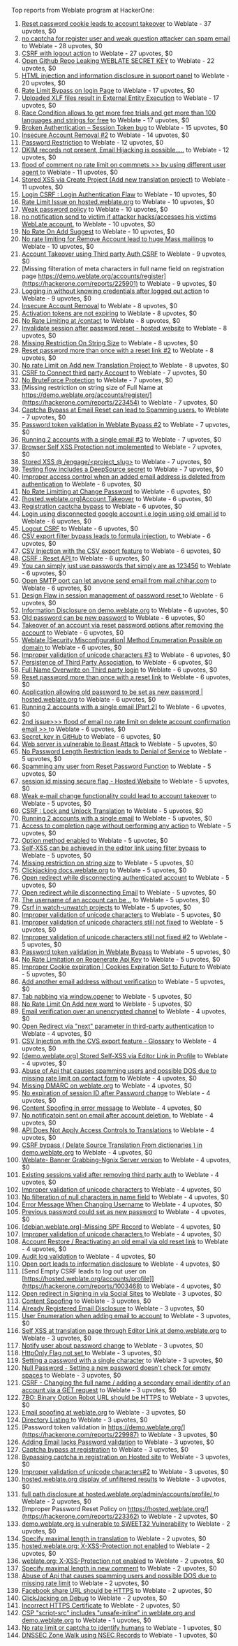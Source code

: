 Top reports from Weblate program at HackerOne:

1. [Reset password cookie leads to account takeover](https://hackerone.com/reports/1004536) to Weblate - 37 upvotes, $0
2. [no captcha for register user and weak question attacker can spam email](https://hackerone.com/reports/236398) to Weblate - 28 upvotes, $0
3. [CSRF with logout action](https://hackerone.com/reports/1971589) to Weblate - 27 upvotes, $0
4. [Open Github Repo Leaking WEBLATE SECRET KEY](https://hackerone.com/reports/942146) to Weblate - 22 upvotes, $0
5. [HTML injection and information disclosure in support panel](https://hackerone.com/reports/634312) to Weblate - 20 upvotes, $0
6. [Rate Limit Bypass on login Page](https://hackerone.com/reports/224460) to Weblate - 17 upvotes, $0
7. [Uploaded XLF files result in External Entity Execution](https://hackerone.com/reports/232614) to Weblate - 17 upvotes, $0
8. [Race Condition allows to get more free trials and get more than 100 languages and strings for free](https://hackerone.com/reports/1087188) to Weblate - 17 upvotes, $0
9. [Broken Authentication – Session Token bug](https://hackerone.com/reports/400826) to Weblate - 15 upvotes, $0
10. [Insecure Account Removal #2](https://hackerone.com/reports/229532) to Weblate - 14 upvotes, $0
11. [Password Restriction](https://hackerone.com/reports/229920) to Weblate - 12 upvotes, $0
12. [DKIM records not present, Email Hijacking is possible.....](https://hackerone.com/reports/253926) to Weblate - 12 upvotes, $0
13. [flood of comment no rate  limit on commnets \>\>  by using different user agent ](https://hackerone.com/reports/404035) to Weblate - 11 upvotes, $0
14. [Stored XSS via Create Project (Add new translation project)](https://hackerone.com/reports/610219) to Weblate - 11 upvotes, $0
15. [Login CSRF : Login Authentication Flaw](https://hackerone.com/reports/229528) to Weblate - 10 upvotes, $0
16. [Rate Limit Issue on hosted.weblate.org](https://hackerone.com/reports/229825) to Weblate - 10 upvotes, $0
17. [Weak password policy](https://hackerone.com/reports/224572) to Weblate - 10 upvotes, $0
18. [no notification send to victim if attacker hacks/accesses his victims WebLate account.](https://hackerone.com/reports/282772) to Weblate - 10 upvotes, $0
19. [No Rate On Add Suggest](https://hackerone.com/reports/481654) to Weblate - 10 upvotes, $0
20. [No rate limiting for Remove Account lead to huge Mass mailings](https://hackerone.com/reports/1723445) to Weblate - 10 upvotes, $0
21. [Account Takeover using Third party Auth CSRF](https://hackerone.com/reports/225653) to Weblate - 9 upvotes, $0
22. [Missing filteration of meta characters in full name field on registration page https://demo.weblate.org/accounts/register](https://hackerone.com/reports/225901) to Weblate - 9 upvotes, $0
23. [Logging in without knowing credentials after logged out action](https://hackerone.com/reports/1971610) to Weblate - 9 upvotes, $0
24. [Insecure Account Removal](https://hackerone.com/reports/223355) to Weblate - 8 upvotes, $0
25. [Activation tokens are not expiring](https://hackerone.com/reports/223339) to Weblate - 8 upvotes, $0
26. [No Rate Limiting at /contact](https://hackerone.com/reports/229511) to Weblate - 8 upvotes, $0
27. [Invalidate session after password reset - hosted website](https://hackerone.com/reports/224362) to Weblate - 8 upvotes, $0
28. [Missing Restriction On String Size](https://hackerone.com/reports/257376) to Weblate - 8 upvotes, $0
29. [Reset password more than once with a reset link #2](https://hackerone.com/reports/245450) to Weblate - 8 upvotes, $0
30. [No rate Limit on Add new Translation Project ](https://hackerone.com/reports/1238749) to Weblate - 8 upvotes, $0
31. [CSRF to Connect third party Account](https://hackerone.com/reports/225100) to Weblate - 7 upvotes, $0
32. [No BruteForce Protection](https://hackerone.com/reports/223337) to Weblate - 7 upvotes, $0
33. [Missing restriction on string size of Full Name at https://demo.weblate.org/accounts/register/](https://hackerone.com/reports/223454) to Weblate - 7 upvotes, $0
34. [Captcha Bypass at Email Reset can lead to Spamming users.](https://hackerone.com/reports/229541) to Weblate - 7 upvotes, $0
35. [Password token validation in Weblate Bypass #2](https://hackerone.com/reports/244287) to Weblate - 7 upvotes, $0
36. [Running 2 accounts with a single email #3](https://hackerone.com/reports/245304) to Weblate - 7 upvotes, $0
37. [Browser Self XSS Protection not implemented](https://hackerone.com/reports/400781) to Weblate - 7 upvotes, $0
38. [Stored XSS @ /engage/\<project_slug\>](https://hackerone.com/reports/472391) to Weblate - 7 upvotes, $0
39. [Testing flow includes a DeepSource secret](https://hackerone.com/reports/1927499) to Weblate - 7 upvotes, $0
40. [Improper access control when an added email address is deleted from authentication](https://hackerone.com/reports/223434) to Weblate - 6 upvotes, $0
41. [No Rate Limitting at Change Password](https://hackerone.com/reports/223694) to Weblate - 6 upvotes, $0
42. [[hosted.weblate.org]Account Takeover](https://hackerone.com/reports/223637) to Weblate - 6 upvotes, $0
43. [Registration captcha bypass](https://hackerone.com/reports/223324) to Weblate - 6 upvotes, $0
44. [Login using disconnected google account i.e login using old email id](https://hackerone.com/reports/223427) to Weblate - 6 upvotes, $0
45. [Logout CSRF](https://hackerone.com/reports/223329) to Weblate - 6 upvotes, $0
46. [CSV export filter bypass leads to formula injection.](https://hackerone.com/reports/223999) to Weblate - 6 upvotes, $0
47. [CSV Injection with the CSV export feature](https://hackerone.com/reports/223344) to Weblate - 6 upvotes, $0
48. [CSRF : Reset API ](https://hackerone.com/reports/223333) to Weblate - 6 upvotes, $0
49. [You can simply just use passwords that simply are as 123456](https://hackerone.com/reports/223374) to Weblate - 6 upvotes, $0
50. [Open SMTP port can let anyone send email from mail.chihar.com](https://hackerone.com/reports/223435) to Weblate - 6 upvotes, $0
51. [Design Flaw in session management of password reset ](https://hackerone.com/reports/229417) to Weblate - 6 upvotes, $0
52. [Information Disclosure on demo.weblate.org](https://hackerone.com/reports/229620) to Weblate - 6 upvotes, $0
53. [Old password can be new password](https://hackerone.com/reports/229577) to Weblate - 6 upvotes, $0
54. [Takeover of an account via reset password options after removing the account](https://hackerone.com/reports/230076) to Weblate - 6 upvotes, $0
55. [Weblate |Security Misconfiguration| Method Enumeration Possible on domain ](https://hackerone.com/reports/230648) to Weblate - 6 upvotes, $0
56. [Improper validation of unicode characters #3](https://hackerone.com/reports/243635) to Weblate - 6 upvotes, $0
57. [Persistence of Third Party Association.](https://hackerone.com/reports/241623) to Weblate - 6 upvotes, $0
58. [Full Name Overwrite on Third party login](https://hackerone.com/reports/241598) to Weblate - 6 upvotes, $0
59. [Reset password more than once with a reset link](https://hackerone.com/reports/243594) to Weblate - 6 upvotes, $0
60. [ Application allowing old password to be set as new password | hosted.weblate.org](https://hackerone.com/reports/264934) to Weblate - 6 upvotes, $0
61. [Running 2 accounts with a single email [Part 2]](https://hackerone.com/reports/241608) to Weblate - 6 upvotes, $0
62. [2nd issue\>\>\> flood of email  no rate limit on delete account confirmation email \>\> ](https://hackerone.com/reports/404713) to Weblate - 6 upvotes, $0
63. [Secret_key in GitHub](https://hackerone.com/reports/926093) to Weblate - 6 upvotes, $0
64. [Web server is vulnerable to Beast Attack](https://hackerone.com/reports/223350) to Weblate - 5 upvotes, $0
65. [No Password Length Restriction leads to Denial of Service](https://hackerone.com/reports/223854) to Weblate - 5 upvotes, $0
66. [Spamming any user from Reset Password Function](https://hackerone.com/reports/223525) to Weblate - 5 upvotes, $0
67. [session id missing secure flag - Hosted Website](https://hackerone.com/reports/224379) to Weblate - 5 upvotes, $0
68. [Weak e-mail change functionality could lead to account takeover](https://hackerone.com/reports/223461) to Weblate - 5 upvotes, $0
69. [CSRF : Lock and Unlock Translation](https://hackerone.com/reports/223345) to Weblate - 5 upvotes, $0
70. [Running 2 accounts with a single email](https://hackerone.com/reports/224072) to Weblate - 5 upvotes, $0
71. [Access to completion page without performing any action](https://hackerone.com/reports/223846) to Weblate - 5 upvotes, $0
72. [Option method enabled](https://hackerone.com/reports/230194) to Weblate - 5 upvotes, $0
73. [Self-XSS can be achieved in the editor link using filter bypass](https://hackerone.com/reports/229735) to Weblate - 5 upvotes, $0
74. [Missing restriction on string size](https://hackerone.com/reports/229796) to Weblate - 5 upvotes, $0
75. [Clickjacking docs.weblate.org](https://hackerone.com/reports/223391) to Weblate - 5 upvotes, $0
76. [Open redirect while disconnecting authenticated account](https://hackerone.com/reports/224317) to Weblate - 5 upvotes, $0
77. [Open redirect while disconnecting Email](https://hackerone.com/reports/238117) to Weblate - 5 upvotes, $0
78. [The username of an account can be ..](https://hackerone.com/reports/243609) to Weblate - 5 upvotes, $0
79. [Csrf in watch-unwatch projects](https://hackerone.com/reports/229405) to Weblate - 5 upvotes, $0
80. [Improper validation of unicode characters](https://hackerone.com/reports/242171) to Weblate - 5 upvotes, $0
81. [Improper validation of unicode characters still not fixed](https://hackerone.com/reports/241596) to Weblate - 5 upvotes, $0
82. [Improper validation of unicode characters still not fixed #2](https://hackerone.com/reports/243611) to Weblate - 5 upvotes, $0
83. [Password token validation in Weblate Bypass](https://hackerone.com/reports/243842) to Weblate - 5 upvotes, $0
84. [No Rate Limitation on Regenerate Api Key](https://hackerone.com/reports/243619) to Weblate - 5 upvotes, $0
85. [Improper Cookie expiration | Cookies Expiration Set to Future ](https://hackerone.com/reports/232306) to Weblate - 5 upvotes, $0
86. [Add another email address without verification](https://hackerone.com/reports/265987) to Weblate - 5 upvotes, $0
87. [Tab nabbing via window.opener](https://hackerone.com/reports/403891) to Weblate - 5 upvotes, $0
88. [No Rate Limit  On Add new word](https://hackerone.com/reports/479021) to Weblate - 5 upvotes, $0
89. [Email verification over an unencrypted channel](https://hackerone.com/reports/224287) to Weblate - 4 upvotes, $0
90. [Open Redirect via "next" parameter in third-party authentication](https://hackerone.com/reports/223326) to Weblate - 4 upvotes, $0
91. [CSV Injection with the CVS export feature - Glossary](https://hackerone.com/reports/224291) to Weblate - 4 upvotes, $0
92. [[demo.weblate.org] Stored Self-XSS via Editor Link in Profile](https://hackerone.com/reports/223331) to Weblate - 4 upvotes, $0
93. [Abuse of Api that causes spamming users and possible DOS due to missing rate limit on contact form](https://hackerone.com/reports/223542) to Weblate - 4 upvotes, $0
94. [Missing DMARC on weblate.org](https://hackerone.com/reports/223545) to Weblate - 4 upvotes, $0
95. [No expiration of session ID after Password change](https://hackerone.com/reports/223327) to Weblate - 4 upvotes, $0
96. [Content Spoofing in error message](https://hackerone.com/reports/223456) to Weblate - 4 upvotes, $0
97. [No notificatoin sent on email after account deletion.](https://hackerone.com/reports/229909) to Weblate - 4 upvotes, $0
98. [API Does Not Apply Access Controls to Translations](https://hackerone.com/reports/232994) to Weblate - 4 upvotes, $0
99. [CSRF bypass ( Delate Source Translation From dictionaries ) in demo.weblate.org](https://hackerone.com/reports/230863) to Weblate - 4 upvotes, $0
100. [Weblate- Banner Grabbing-Ngnix Server version](https://hackerone.com/reports/230633) to Weblate - 4 upvotes, $0
101. [Existing sessions valid after removing third party auth](https://hackerone.com/reports/223475) to Weblate - 4 upvotes, $0
102. [Improper validation of unicode characters](https://hackerone.com/reports/229483) to Weblate - 4 upvotes, $0
103. [No filteration of null characters in name field](https://hackerone.com/reports/242945) to Weblate - 4 upvotes, $0
104. [Error Message When Changing Username](https://hackerone.com/reports/243664) to Weblate - 4 upvotes, $0
105. [Previous password could set as new password](https://hackerone.com/reports/243616) to Weblate - 4 upvotes, $0
106. [[debian.weblate.org]-Missing SPF Record](https://hackerone.com/reports/245518) to Weblate - 4 upvotes, $0
107. [Improper validation of unicode characters ](https://hackerone.com/reports/278718) to Weblate - 4 upvotes, $0
108. [ Account Restore / Reactivating an old email via old reset link](https://hackerone.com/reports/275303) to Weblate - 4 upvotes, $0
109. [Audit log validation](https://hackerone.com/reports/296632) to Weblate - 4 upvotes, $0
110. [Open port leads to information disclosure](https://hackerone.com/reports/223421) to Weblate - 4 upvotes, $0
111. [Send Empty CSRF leads to log out user on [https://hosted.weblate.org/accounts/profile]](https://hackerone.com/reports/1003468) to Weblate - 4 upvotes, $0
112. [Open redirect in Signing in via Social Sites](https://hackerone.com/reports/223718) to Weblate - 3 upvotes, $0
113. [Content Spoofing](https://hackerone.com/reports/223630) to Weblate - 3 upvotes, $0
114. [Already Registered Email Disclosure](https://hackerone.com/reports/223343) to Weblate - 3 upvotes, $0
115. [User Enumeration when adding email to account](https://hackerone.com/reports/223531) to Weblate - 3 upvotes, $0
116. [Self XSS at translation page through Editor Link at demo.weblate.org](https://hackerone.com/reports/223692) to Weblate - 3 upvotes, $0
117. [Notify user about password change](https://hackerone.com/reports/223609) to Weblate - 3 upvotes, $0
118. [HttpOnly Flag not set ](https://hackerone.com/reports/224006) to Weblate - 3 upvotes, $0
119. [Setting a password with a single character](https://hackerone.com/reports/223851) to Weblate - 3 upvotes, $0
120. [Null Password - Setting a new password doesn't check for empty spaces](https://hackerone.com/reports/223618) to Weblate - 3 upvotes, $0
121. [CSRF - Changing the full name / adding a secondary email identity of an account via a GET request](https://hackerone.com/reports/223367) to Weblate - 3 upvotes, $0
122. [7BO: Binary Option Robot URL should be HTTPS](https://hackerone.com/reports/225722) to Weblate - 3 upvotes, $0
123. [Email spoofing at weblate.org](https://hackerone.com/reports/224186) to Weblate - 3 upvotes, $0
124. [Directory Listing ](https://hackerone.com/reports/223384) to Weblate - 3 upvotes, $0
125. [Password token validation in https://demo.weblate.org/](https://hackerone.com/reports/229987) to Weblate - 3 upvotes, $0
126. [Adding Email lacks Password validation](https://hackerone.com/reports/229869) to Weblate - 3 upvotes, $0
127. [Captcha bypass at registration](https://hackerone.com/reports/229584) to Weblate - 3 upvotes, $0
128. [Bypassing captcha in registration on Hosted site](https://hackerone.com/reports/224342) to Weblate - 3 upvotes, $0
129. [Improper validation of unicode characters#2](https://hackerone.com/reports/279945) to Weblate - 3 upvotes, $0
130. [hosted.weblate.org display of unfiltered results](https://hackerone.com/reports/1454552) to Weblate - 3 upvotes, $0
131. [full path disclosure at hosted.weblate.org/admin/accounts/profile/ ](https://hackerone.com/reports/225495) to Weblate - 2 upvotes, $0
132. [Improper Password Reset Policy on https://hosted.weblate.org/](https://hackerone.com/reports/223362) to Weblate - 2 upvotes, $0
133. [demo.weblate.org is vulnerable to SWEET32 Vulnerability](https://hackerone.com/reports/223653) to Weblate - 2 upvotes, $0
134. [Specify maximal length in translation](https://hackerone.com/reports/224015) to Weblate - 2 upvotes, $0
135. [hosted.weblate.org: X-XSS-Protection not enabled](https://hackerone.com/reports/223396) to Weblate - 2 upvotes, $0
136. [weblate.org: X-XSS-Protection not enabled](https://hackerone.com/reports/223723) to Weblate - 2 upvotes, $0
137. [Specify maximal length in new comment](https://hackerone.com/reports/223931) to Weblate - 2 upvotes, $0
138. [Abuse of Api that causes spamming users and possible DOS due to missing rate limit](https://hackerone.com/reports/223557) to Weblate - 2 upvotes, $0
139. [Facebook share URL should be HTTPS](https://hackerone.com/reports/225769) to Weblate - 2 upvotes, $0
140. [ClickJacking on Debug](https://hackerone.com/reports/225555) to Weblate - 2 upvotes, $0
141. [Incorrect HTTPS Certificate](https://hackerone.com/reports/225540) to Weblate - 2 upvotes, $0
142. [CSP "script-src" includes "unsafe-inline" in weblate.org and demo.weblate.org](https://hackerone.com/reports/231062) to Weblate - 1 upvotes, $0
143. [No rate limit or captcha to identify humans](https://hackerone.com/reports/257384) to Weblate - 1 upvotes, $0
144. [DNSSEC Zone Walk using NSEC Records](https://hackerone.com/reports/228471) to Weblate - 1 upvotes, $0
